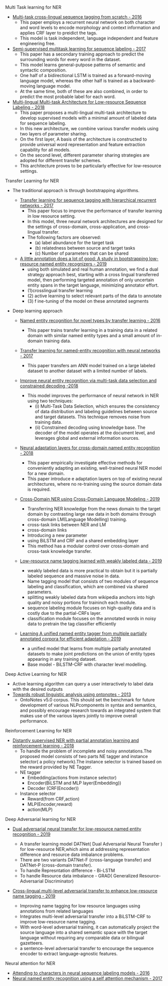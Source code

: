 Multi Task learning for NER
- [Multi-task cross-lingual sequence tagging from scratch - 2016](https://doi.org/10.48550/arXiv.1603.06270)
    - This paper employs a recurrent neural network on both character and word levels to encode morphology and context information and applies CRF layer to preidict the tags.
    - This model is task independent, language independent and feature engineering free.
- [Semi-supervised multitask learning for sequence labeling - 2017](http://dx.doi.org/10.18653/v1/P17-1194)
    - This paper has a secondary training approach to predict the surrounding words for every word in the dataset.
    - This model learns general-putpose patterns of semantic and syntactic composition.
    - One half of a bidirectional LSTM is trained as a forward-moving language model, whereas the other half is trained as a backward-moving language model.
    - At the same time, both of these are also combined, in order to predict the most probable label for each word.
- [Multi-lingual Multi-task Architecture for Low-resource Sequence Labeling - 2018](http://dx.doi.org/10.18653/v1/P18-1074)
    - This paper proposes a multi-lingual multi-task architecture to develop supervised models with a minimal amount of labeled data for sequence labeling.
    - In this new architecture, we combine various transfer models using two layers of parameter sharing.
    - On the first layer, A basis of the architecture is constructed to provide universal word representation and feature extraction capability for all models.
    - On the second level, different parameter sharing strategies are adopted for different transfer schemes.
    - This architecture proves to be particularly effective for low-resource settings.

Transfer Learning for NER
- The traditional approach is through bootstrapping algorithms.
    - [Transfer learning for sequence tagging with hierarchical recurrent networks - 2017 ](https://doi.org/10.48550/arXiv.1703.06345)
        -  This paper focus to improve the performance of transfer learning in low resource setting.
        -  In this model, three neural network architectures are designed for the settings of cross-domain, cross-application, and cross-lingual transfer.
        -  The following factors are observed:
            - (a) label abundance for the target task
            - (b) relatedness between source and target tasks
            - (c) Number of parameters that can be shared
    - [A little annotation does a lot of good: A study in bootstrapping low-resource named entity recognizers - 2019](https://doi.org/10.48550/arXiv.1908.08983)
      -  using both simulated and real human annotation, we find a dual strategy approach best, starting with a cross lingual transferred model, then performing targeted annotation of only uncertain entity spans in the target language, minimizing annotator effort.
      -  (1)crosslingual transfer learning 
      -  (2) active learning to select relevant parts of the data to annotate
      -  (3) f ine-tuning of the model on these annotated segments
    

- Deep learning approach
    - [Named entity recognition for novel types by transfer learning - 2016](http://dx.doi.org/10.18653/v1/D16-1087)
        - This paper trains transfer learning in a training data in a related domain with similar named entity types and a small amount of in-domain training data.  

    - [Transfer learning for named-entity recognition with neural networks - 2017](https://doi.org/10.48550/arXiv.1705.06273)
        - This paper transfers am ANN model trained on a large labeled dataset to another dataset with a limited number of labels.
    - [Improve neural entity recognition via multi-task data selection and constrained decoding -2018](http://dx.doi.org/10.18653/v1/N18-2056)
        - This model improves the performance of neural network in NER using two techniques:
            - (i) Multi-Task Data Selection, which ensures the consistency of data distribution and labeling guidelines between source and target datasets. This technique removes noise from training data.
            - (ii) Constrained decoding using knowledge base. The decoder of the model operates at the document level, and leverages global and external information sources. 
    - [Neural adaptation layers for cross-domain named entity recognition - 2018](https://doi.org/10.48550/arXiv.1810.06368)
        -  This paper empirically investigate effective methods for conveniently adapting an existing, well-trained neural NER model for a new domain.
        -  This paper introduce e adaptation layers on top of existing neural architectures, where no re-training using the source domain data is required.
    - [Cross-Domain NER using Cross-Domain Language Modeling - 2019](http://dx.doi.org/10.18653/v1/P19-1236)
      - Transferring NER knowledge from the news domain to the target domain by contrasting large raw data in both domains through cross-domain LM(Language Modelling) training. 
      - cross-task links between NER and LM
      - cross-domain links
      - Introducing a new parameter
      - using BiLSTM and CRF and a shared embedding layer
      - This method has a modular control over cross-domain and cross-task knowledge transfer. 
    - [Low-resource name tagging learned with weakly labeled data - 2019](https://doi.org/10.48550/arXiv.1908.09659)
      - weakly labeled data is more practical to obtain but it is partially labeled sequence and massive noise in data.
      - Name tagging model that consists of two modules of sequence labeling and classification, which are combined via shared parameters.
      - splitting weakly labeled data from wikipedia anchors into high quality and noisy portions for traininch each module. 
      - sequence labeling module focuses on high-quality data and is costly due to the partial-CRFs layer.
      - classification module focuses on the annotated words in noisy data to pretrain the tag classifier efficiently
    - [Learning A unified named entity tagger from multiple partially annotated corpora for efficient adaptation - 2019](http://dx.doi.org/10.18653/v1/K19-1048)
      - a unified model that learns from multiple partially annotated datasets to make joint predictions on the union of entity types appearing in any training dataset.
      - Base model - BiLSTM-CRF with character level modelling.


Deep Active Learning for NER
- Active learning algorithm can query a user interactively to label data with the desired outputs
- [Towards robust linguistic analysis using ontonotes - 2013](https://aclanthology.org/W13-3516.pdf)
  - OntoNotes v5.0 corpus. This should set the benchmark for future development of various NLPcomponents in syntax and semantics, and possibly encourage research towards an integrated system that makes use of the various layers jointly to improve overall performance.

Reinforcement Learning for NER
- [Distantly supervised NER with partial annotation learning and reinforcement learning - 2018](https://aclanthology.org/C18-1183.pdf) 
    - To handle the problem of incomplete and noisy annotations.The proposed model consists of two parts NE tagger and instance selector( a policy network).The instance selector is trained based on the reward provided by NE Tagger.
    - NE tagger
      - Embedding(actions from instance selector)
      - Encoder(BiLSTM and MLP layer(Embedding))
      - Decoder (CRF(Encoder))
    - Instance selector
      - Reward(from CRF,action)
      - MLP(Encoder,reward)
      - action(MLP) 

Deep Adversarial learning for NER
- [Dual adversarial neural transfer for low-resource named entity recognition - 2019](http://dx.doi.org/10.18653/v1/P19-1336)
  - A transfer learning model DATNet( Dual Adversarial Neural Transfer ) for low-resource NER,which aims at addressing representation difference and resource data imbalance problems.
  - There are two variants DATNet-F (cross-language transfer) and DATNet-P (cross-domain transfer).
  - To handle Represntation difference - Bi-LSTM
  - To handle Resource data imbalance  - GRAD( Generalized Resource-Adversarial Discriminator)
   
- [Cross-lingual multi-level adversarial transfer to enhance low-resource name tagging - 2019](http://dx.doi.org/10.18653/v1/N19-1383)
  - Improving name tagging for low resource languages using annotations from related languages 
  - Integrates multi-level adversarial transfer into a BiLSTM-CRF to improve low-resource name tagging.
  - With word-level adversarial training, it can automatically project the source language into a shared semantic space with the target language without requiring any comparable data or bilingual gazetteers.
  - a sentence-level adversarial transfer to encourage the sequence encoder to extract language-agnostic features.

Neural attention for NER
- [Attending to characters in neural sequence labeling models - 2016](https://doi.org/10.48550/arXiv.1611.04361)
- [Neural named entity recognition using a self attention mechanism - 2017](https://sci-hub.se/https://doi.org/10.1109/ICTAI.2017.00104)
